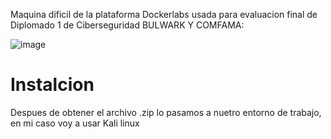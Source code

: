 Maquina dificil de la plataforma Dockerlabs usada para evaluacion final de Diplomado 1 de Ciberseguridad BULWARK Y COMFAMA:

![image](https://github.com/user-attachments/assets/1afad8f1-e881-4eae-8ce2-450bd56d82d7)

<h1>Instalcion</h1>
Despues de obtener el archivo .zip lo pasamos a nuetro entorno de trabajo, en mi caso voy a usar Kali linux

